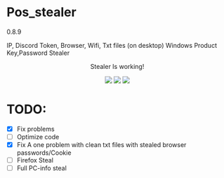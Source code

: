 # Pos_stealer
<p>0.8.9</p>
<p>IP, Discord Token, Browser, Wifi, Txt files (on desktop) Windows Product Key,Password Stealer</p>

<p align="center">
  Stealer Is working! 
</p>
<p align="center">
  <img src="https://i114.fastpic.ru/big/2021/0515/12/f53b999b3d3729b7832520c8aad75d12.png">
  <img src="https://i114.fastpic.ru/big/2021/0515/b0/ed99bd3c57277c12881e359993f903b0.png">
  <img src="https://i114.fastpic.ru/big/2021/0515/f3/596fd03b4622b73dde64b3b40b7ac2f3.png">
</p>

# TODO:
- [x] Fix problems
- [ ] Optimize code
- [x] Fix A one problem with clean txt files with stealed browser passwords/Cookie
- [ ] Firefox Steal
- [ ] Full PC-info steal
